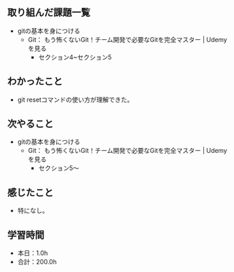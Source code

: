 ## 取り組んだ課題一覧
- gitの基本を身につける
  - Git： もう怖くないGit！チーム開発で必要なGitを完全マスター | 
Udemy　を見る
    - セクション4~セクション5
## わかったこと
-  git resetコマンドの使い方が理解できた。
## 次やること
- gitの基本を身につける
  - Git： もう怖くないGit！チーム開発で必要なGitを完全マスター | 
Udemy　を見る
    - セクション5〜
## 感じたこと
- 特になし。
## 学習時間
- 本日：1.0h
- 合計：200.0h
